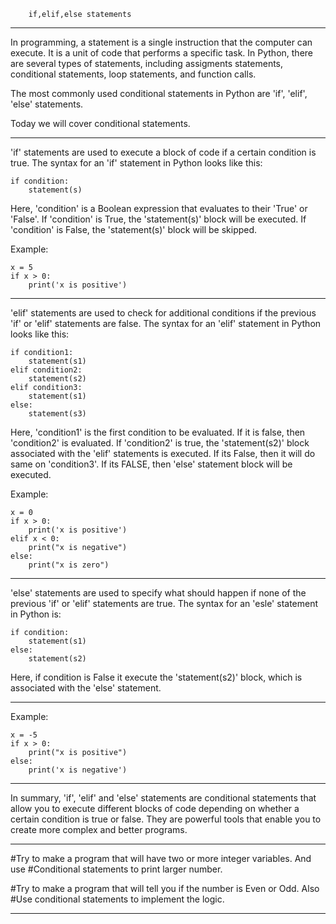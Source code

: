         if,elif,else statements

------------------------------------

In programming, a statement is a single instruction that the computer can execute.
It is a unit of code that performs a specific task. In Python, there are several
types of statements, including assigments statements, conditional statements, 
loop statements, and function calls.

The most commonly used conditional statements in Python are 'if', 'elif', 'else'
statements.

Today we will cover conditional statements.

------------------------------------

'if' statements are used to execute a block of code if a certain condition is true.
The syntax for an 'if' statement in Python looks like this:

    if condition:
        statement(s)

Here, 'condition' is a Boolean expression that evaluates to their 'True' or 'False'.
If 'condition' is True, the 'statement(s)' block will be executed. If 'condition'
is False, the 'statement(s)' block will be skipped.

Example:

    x = 5
    if x > 0:
        print('x is positive')

------------------------------------

'elif' statements are used to check for additional conditions if the previous 'if'
or 'elif' statements are false. The syntax for an 'elif' statement in Python looks
like this:

    if condition1:
        statement(s1)
    elif condition2:
        statement(s2) 
    elif condition3:
        statement(s1)
    else:
        statement(s3)

Here, 'condition1' is the first condition to be evaluated. If it is false, then
'condition2' is evaluated. If 'condition2' is true, the 'statement(s2)' block
associated with the 'elif' statements is executed. If its False, then it will do
same on 'condition3'. If its FALSE, then 'else' statement block will be executed.

Example:

    x = 0
    if x > 0:
        print('x is positive')
    elif x < 0:
        print("x is negative")
    else:
        print("x is zero")

------------------------------------

'else' statements are used to specify what should happen if none of the previous
'if' or 'elif' statements are true. The syntax for an 'esle' statement in Python
is:

    if condition:
        statement(s1)
    else:
        statement(s2)

Here, if condition is False it execute the 'statement(s2)' block, which is 
associated with the 'else' statement.

------------------------------------

Example:

    x = -5
    if x > 0:
        print("x is positive")
    else:
        print('x is negative')

------------------------------------

In summary, 'if', 'elif' and 'else' statements are conditional statements that
allow you to execute different blocks of code depending on whether a certain 
condition is true or false. They are powerful tools that enable you to create 
more complex and better programs.

------------------------------------

#Try to make a program that will have two or more integer variables. And use
#Conditional statements to print larger number.

#Try to make a program that will tell you if the number is Even or Odd. Also
#Use conditional statements to implement the logic.

------------------------------------
